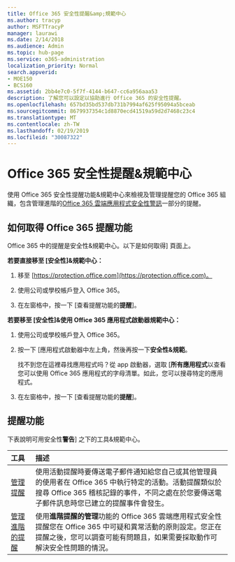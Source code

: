 ```yaml
---
title: Office 365 安全性提醒&amp;規範中心
ms.author: tracyp
author: MSFTTracyP
manager: laurawi
ms.date: 2/14/2018
ms.audience: Admin
ms.topic: hub-page
ms.service: o365-administration
localization_priority: Normal
search.appverid:
- MOE150
- BCS160
ms.assetid: 2bb4e7c0-5f7f-4144-b647-cc6a956aaa53
description: 了解您可以設定以協助進行 Office 365 的安全性提醒。
ms.openlocfilehash: 657bd35bd537db731b7994af625f95094a5bceab
ms.sourcegitcommit: 8679937354c1d8870ecd41519a59d2d7468c23c4
ms.translationtype: MT
ms.contentlocale: zh-TW
ms.lasthandoff: 02/19/2019
ms.locfileid: "30087322"
---
```

# <a name="alerts-in-the-office-365-security-amp-compliance-center"></a>Office 365 安全性提醒&amp;規範中心

使用 Office 365 安全性提醒功能&amp;規範中心來檢視及管理提醒您的 Office 365 組織，包含管理進階的[Office 365 雲端應用程式安全性警訊](office-365-cas-overview.md)一部分的提醒。
  
## <a name="how-to-get-to-the-office-365-alerts-features"></a>如何取得 Office 365 提醒功能

Office 365 中的提醒是安全性&amp;規範中心。以下是如何取得] 頁面上。
  
 **若要直接移至 [安全性]&amp;規範中心：**
  
1. 移至 [https://protection.office.com](https://protection.office.com)。
    
2. 使用公司或學校帳戶登入 Office 365。 
    
3. 在左窗格中，按一下 [查看提醒功能的**提醒**]。 
    
 **若要移至 [安全性]&amp;使用 Office 365 應用程式啟動器規範中心：**
  
1. 使用公司或學校帳戶登入 Office 365。 
    
2. 按一下 [應用程式啟動器中左上角，然後再按一下**安全性&amp;規範**。
    
    找不到您在這裡尋找應用程式吗？從 app 啟動器，選取 [**所有應用程式**以查看您可以使用 Office 365 應用程式的字母清單。如此，您可以搜尋特定的應用程式。 
    
3. 在左窗格中，按一下 [查看提醒功能的**提醒**]。 
    
## <a name="alerts-features"></a>提醒功能

下表說明可用安全性**警告**] 之下的工具&amp;規範中心。 
  
|**工具**|**描述**|
|:-----|:-----|
|[管理提醒](create-activity-alerts.md) <br/> |使用活動提醒時要傳送電子郵件通知給您自己或其他管理員的使用者在 Office 365 中執行特定的活動。活動提醒類似於搜尋 Office 365 稽核記錄的事件，不同之處在於您要傳送電子郵件訊息時您已建立的提醒事件會發生。  <br/> |
|[管理進階的提醒](office-365-cas-overview.md) <br/> |使用**進階提醒的管理**功能的 Office 365 雲端應用程式安全性提醒您在 Office 365 中可疑和異常活動的原則設定。您正在提醒之後，您可以調查可能有問題且，如果需要採取動作可解決安全性問題的情況。<br/> |
   

